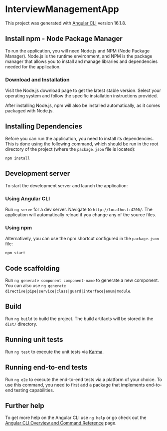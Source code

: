 # InterviewManagementApp

This project was generated with [Angular CLI](https://github.com/angular/angular-cli) version 16.1.8.

## Install npm - Node Package Manager
To run the application, you will need Node.js and NPM (Node Package Manager). Node.js is the runtime environment, and NPM is the package manager that allows you to install and manage libraries and dependencies needed for the application.

### Download and Installation

Visit the Node.js download page to get the latest stable version.
Select your operating system and follow the specific installation instructions provided.

After installing Node.js, npm will also be installed automatically, as it comes packaged with Node.js.

## Installing Dependencies
Before you can run the application, you need to install its dependencies. This is done using the following command, which should be run in the root directory of the project (where the `package.json` file is located):

`npm install`

## Development server

To start the development server and launch the application:

### Using Angular CLI

Run `ng serve` for a dev server. Navigate to `http://localhost:4200/`. The application will automatically reload if you change any of the source files.

### Using npm

Alternatively, you can use the npm shortcut configured in the `package.json` file:

`npm start`

## Code scaffolding

Run `ng generate component component-name` to generate a new component. You can also use `ng generate directive|pipe|service|class|guard|interface|enum|module`.

## Build

Run `ng build` to build the project. The build artifacts will be stored in the `dist/` directory.

## Running unit tests

Run `ng test` to execute the unit tests via [Karma](https://karma-runner.github.io).

## Running end-to-end tests

Run `ng e2e` to execute the end-to-end tests via a platform of your choice. To use this command, you need to first add a package that implements end-to-end testing capabilities.

## Further help

To get more help on the Angular CLI use `ng help` or go check out the [Angular CLI Overview and Command Reference](https://angular.io/cli) page.
